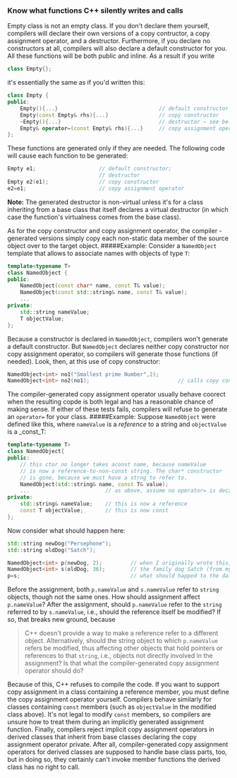 ### Know what functions C++ silently writes and calls
Empty class is not an empty class. If you don't declare them yourself, compilers will declare their own versions of a copy contructor, a copy assignment operator, and a destructor. Furthermore, if you declare no constructors at all, compilers will also declare a default constructor for you. All these functions will be both public and inline. As a result if you write
```C++
class Empty{};
```
it's essentially the same as if you'd written this:
```C++
class Empty {
public:
    Empty(){...}                                // default constructor
    Empty(const Empty& rhs){...}                // copy constructor
    ~Empty(){...}                               // destructor — see below for whether it's virtual
    Empty& operator=(const Empty& rhs){...}     // copy assignment operator
};
```
These functions are generated only if they are needed. The following code will cause each function to be generated:
```C++
Empty e1;                    // default constructor;
                             // destructor
Empty e2(e1);                // copy constructor
e2=e1;                       // copy assignment operator
```
**Note:** The generated destructor is non-virtual unless it's for a class inheriting from a base class that itself declares a virtual destructor (in which case the function's virtualness comes from the base class).

As for the copy constructor and copy assignment operator, the compiler -generated versions simply copy each non-static data member of the source object over to the target object.
#####Example:
Consider a `NamedObject` template that allows to associate names with objects of type `T`:
```C++
template<typename T>
class NamedObject {
public:
    NamedObject(const char* name, const T& value);
    NamedObject(const std::string& name, const T& value);
    ...
private:
    std::string nameValue;
    T objectValue;
};
```
Because a constructor is declared in `NamedObject`, compilers won't generate a default constructor. But `NamedObject` declares neither copy constructor nor copy assignment operator, so compilers will generate those functions (if needed). Look, then, at this use of copy constructor:
```C++
NamedObject<int> no1("Smallest prime Number",2);
NamedObject<int> no2(no1);                            // calls copy constructor
```
The compiler-generated copy assignment operator usually behave coorect when the resulting copde is both legal and has a reasonable chance of making sense. If either of these tests fails, compilers will refuse to generate an `operator=` for your class.
#####Example:
Suppose `NamedObject` were defined like this, where `nameValue` is a _reference_ to a string and `objectValue` is a _const_T:
```C++
template<typename T>
class NamedObject{
public:
    // this ctor no longer takes aconst name, because nameValue
    // is now a reference-to-non-const string. The char* constructor
    // is gone, because we must have a strng to refer to.
    NamedObject(std::string& name, const T& value);
    ...                        // as above, assume no operator= is decalared
private:
    std::string& nameValue;    // this is now a reference
    const T objectValue;       // this is now const
};
```
Now consider what should happen here:
```C++
std::string newDog("Persephone");
std::string oldDog("Satch");

NamedObject<int> p(newDog, 2);         // when I originally wrote this, our dog Persephone was about to have her second birthday
NamedObject<int> s(oldDog, 36);        // the family dog Satch (from my childhood) would be 36 if she were still alive
p=s;                                   // what should happed to the data members in p?
```
Before the assignment, both `p.nameValue` and `s.nameValue` refer to `string` objects, though not the same ones. How should assignment affect `p.nameValue`? After the assignment, should `p.nameValue` refer to the `string` referred to by `s.nameValue`, i.e., should the reference itself be modified? If so, that breaks new ground, because
> C++ doesn't provide a way to make a reference refer to a different object.
Alternatively, should the string object to which `p.nameValue` refers be modified, thus affecting other objects that hold pointers or references to that `string`, i.e., objects not directly involved in the assignment? Is that what the compiler-generated copy assignment operator should do?

Because of this, C++ refuses to compile the code. If you want to support copy assignment in a class containing a reference member, you must define the copy assignment operator yourself. Compilers behave similarly for classes containing `const` members (such as `objectValue` in the modified class above). It's not legal to modify `const` members, so compilers are unsure how to treat them during an implicitly generated assignment function. Finally, compilers reject implicit copy assignment operators in derived classes that inherit from base classes declaring the copy assignment operator private. After all, compiler-generated copy assignment operators for derived classes are supposed to handle base class parts, too, but in doing so, they certainly can't invoke member functions the derived class has no right to call.








